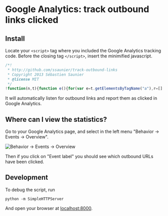# Google Analytics: track outbound links clicked

## Install

Locate your `<script>` tag where you included the Google Analytics tracking code.
Before the closing tag `</script>`, insert the minimified javascript.

```js
/*!
 * http://github.com/ssaunier/track-outbound-links
 * Copyright 2013 Sébastien Saunier
 * @license MIT
 */
!function(n,t){function e(){for(var e=t.getElementsByTagName("a"),r=[],a=0;a<e.length;++a){var o=e[a];o.host!=n.location.host&&r.push(o)}return r}function r(){var e=this;return n._gaq&&_gaq.push(["_trackEvent","Outbound link","Click",e.href]),setTimeout(function(){t.location.href=e.href},100),!1}n.addEventListener("load",function(){var n=e();for(var t in n)n[t].addEventListener("click",r)})}(window,document);
```

It will automatically listen for outbound links and report them as clicked in Google Analytics.

## Where can I view the statistics?

Go to your Google Analytics page, and select in the left menu "Behavior -> Events -> Overview".

![Behavior -> Events -> Overview](https://raw.github.com/ssaunier/track-outbound-links/master/img/behavior_events_overview.png)

Then if you click on "Event label" you should see which outbound URLs have been clicked.

## Development

To debug the script, run

    python -m SimpleHTTPServer

And open your browser at [localhost:8000](http://localhost:8000).